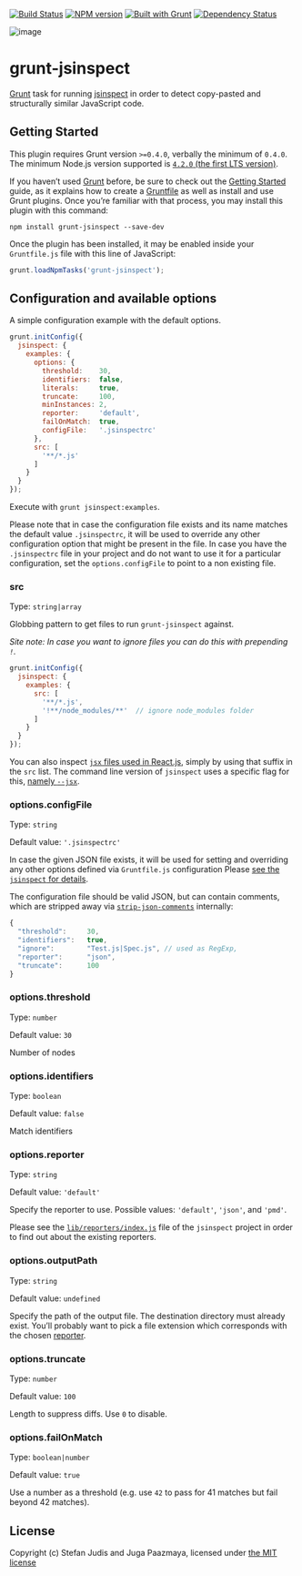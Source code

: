 [![Build Status](http://img.shields.io/travis/stefanjudis/grunt-jsinspect.svg)](https://travis-ci.org/stefanjudis/grunt-jsinspect)
[![NPM version](http://img.shields.io/npm/v/grunt-jsinspect.svg)](http://badge.fury.io/js/grunt-jsinspect)
[![Built with Grunt](https://cdn.gruntjs.com/builtwith.png)](http://gruntjs.com/)
[![Dependency Status](https://david-dm.org/stefanjudis/grunt-jsinspect.svg)](https://david-dm.org/stefanjudis/grunt-jsinspect)

![image](./logo.jpg)
# grunt-jsinspect

[Grunt](http://gruntjs.com/) task for running [jsinspect](https://github.com/danielstjules/jsinspect) in order to detect copy-pasted and structurally similar JavaScript code.


## Getting Started

This plugin requires Grunt version `>=0.4.0`, verbally the minimum of `0.4.0`.
The minimum Node.js version supported is [`4.2.0` (the first LTS version)](https://nodejs.org/en/blog/release/v4.2.0/).

If you haven’t used [Grunt](http://gruntjs.com/) before, be sure to check out the
[Getting Started](http://gruntjs.com/getting-started) guide, as it explains how to
create a [Gruntfile](http://gruntjs.com/sample-gruntfile) as well as install and
use Grunt plugins. Once you’re familiar with that process, you may install this
plugin with this command:

```shell
npm install grunt-jsinspect --save-dev
```

Once the plugin has been installed, it may be enabled inside your `Gruntfile.js`
file with this line of JavaScript:

```js
grunt.loadNpmTasks('grunt-jsinspect');
```

## Configuration and available options

A simple configuration example with the default options.

```js
grunt.initConfig({
  jsinspect: {
    examples: {
      options: {
        threshold:    30,
        identifiers:  false,
        literals:     true,
        truncate:     100,
        minInstances: 2,
        reporter:     'default',
        failOnMatch:  true,
        configFile:   '.jsinspectrc'
      },
      src: [
        '**/*.js'
      ]
    }
  }
});
```

Execute with `grunt jsinspect:examples`.

Please note that in case the configuration file exists and its name matches the default value
`.jsinspectrc`, it will be used to override any other configuration option that might be present
in the file.
In case you have the `.jsinspectrc` file in your project and do not want to use it for a particular
configuration, set the `options.configFile` to point to a non existing file.

### src

Type: `string|array`

Globbing pattern to get files to run `grunt-jsinspect` against.

*Site note: In case you want to ignore files you can do this with prepending `!`.*

```js
grunt.initConfig({
  jsinspect: {
    examples: {
      src: [
        '**/*.js',
        '!**/node_modules/**'  // ignore node_modules folder
      ]
    }
  }
});
```

You can also inspect [`jsx` files used in React.js](http://facebook.github.io/react/docs/jsx-in-depth.html),
simply by using that suffix in the `src` list.
The command line version of `jsinspect` uses a specific flag for this,
[namely `--jsx`](https://github.com/danielstjules/jsinspect#usage).


### options.configFile

Type: `string`

Default value: `'.jsinspectrc'`

In case the given JSON file exists, it will be used for setting and overriding any
other options defined via `Gruntfile.js` configuration
Please [see the `jsinspect` for details](https://github.com/danielstjules/jsinspect#usage).

The configuration file should be valid JSON, but can contain comments, which are stripped away via
[`strip-json-comments`](https://www.npmjs.com/package/strip-json-comments) internally:

```js
{
  "threshold":     30,
  "identifiers":   true,
  "ignore":        "Test.js|Spec.js", // used as RegExp,
  "reporter":      "json",
  "truncate":      100
}
```


### options.threshold

Type: `number`

Default value: `30`

Number of nodes


### options.identifiers

Type: `boolean`

Default value: `false`

Match identifiers


### options.reporter

Type: `string`

Default value: `'default'`

Specify the reporter to use.
Possible values: `'default'`, `'json'`, and `'pmd'`.

Please see the
[`lib/reporters/index.js`](https://github.com/danielstjules/jsinspect/blob/master/lib/reporters/index.js)
file of the `jsinspect` project in order to find out about the existing reporters.


### options.outputPath

Type: `string`

Default value: `undefined`

Specify the path of the output file.
The destination directory must already exist.
You’ll probably want to pick a file extension which corresponds with the chosen [reporter](#reporter).


### options.truncate

Type: `number`

Default value: `100`

Length to suppress diffs.
Use `0` to disable.


### options.failOnMatch

Type: `boolean|number`

Default value: `true`

Use a number as a threshold (e.g. use `42` to pass for 41 matches but fail beyond 42 matches).


## License

Copyright (c) Stefan Judis and Juga Paazmaya, licensed under [the MIT license](LICENSE-MIT)
